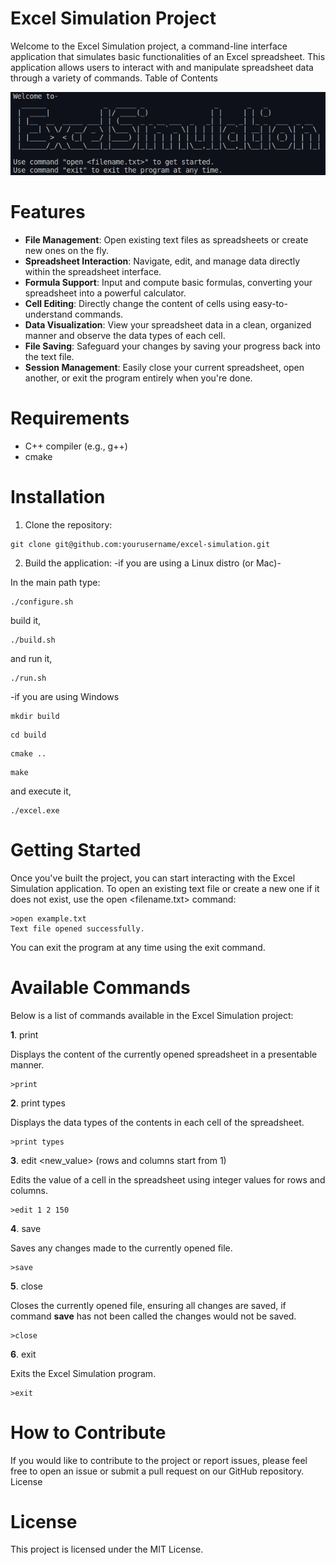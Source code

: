 # Excel Simulation Project
Welcome to the Excel Simulation project, a command-line interface application that simulates basic functionalities of an Excel spreadsheet. This application allows users to interact with and manipulate spreadsheet data through a variety of commands.
Table of Contents

![Excel Simulation](excel_simulation.png)

# Features
- **File Management**: Open existing text files as spreadsheets or create new ones on the fly.
- **Spreadsheet Interaction**: Navigate, edit, and manage data directly within the spreadsheet interface.
- **Formula Support**: Input and compute basic formulas, converting your spreadsheet into a powerful calculator.
- **Cell Editing**: Directly change the content of cells using easy-to-understand commands.
- **Data Visualization**: View your spreadsheet data in a clean, organized manner and observe the data types of each cell.
- **File Saving**: Safeguard your changes by saving your progress back into the text file.
- **Session Management**: Easily close your current spreadsheet, open another, or exit the program entirely when you're done.

# Requirements
- C++ compiler (e.g., g++)
- cmake

# Installation
1. Clone the repository:

```shell
git clone git@github.com:yourusername/excel-simulation.git
```

2. Build the application:
-if you are using a Linux distro (or Mac)-

In the main path type:

```shell
./configure.sh
```

build it,

```shell
./build.sh
```

and run it,

```shell
./run.sh
```

-if you are using Windows

```shell
mkdir build
```

```shell
cd build
```

```shell
cmake ..
```

```shell
make
```

and execute it,

```shell
./excel.exe
```

# Getting Started
Once you've built the project, you can start interacting with the Excel Simulation application. To open an existing text file or create a new one if it does not exist, use the open <filename.txt> command:

```shell
>open example.txt
Text file opened successfully.
```

You can exit the program at any time using the exit command.

# Available Commands
Below is a list of commands available in the Excel Simulation project:

**1**. print

Displays the content of the currently opened spreadsheet in a presentable manner.

```shell
>print

```

**2**. print types

Displays the data types of the contents in each cell of the spreadsheet.

```shell
>print types
```

**3**. edit <row> <column> <new_value> (rows and columns start from 1)

Edits the value of a cell in the spreadsheet using integer values for rows and columns.

```shell
>edit 1 2 150
```

**4**. save

Saves any changes made to the currently opened file.

```shell
>save
```

**5**. close

Closes the currently opened file, ensuring all changes are saved, if command **save** has not been called the changes would not be saved.

```shell
>close
```

**6**. exit

Exits the Excel Simulation program.

```shell
>exit
```

# How to Contribute
If you would like to contribute to the project or report issues, please feel free to open an issue or submit a pull request on our GitHub repository.
License

# License
This project is licensed under the MIT License.